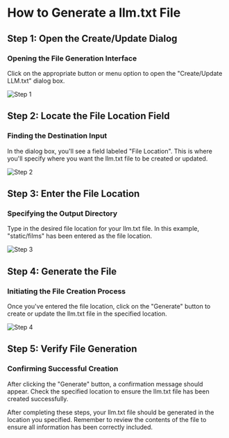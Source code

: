 # How to Generate a llm.txt File

## Step 1: Open the Create/Update Dialog
### Opening the File Generation Interface

Click on the appropriate button or menu option to open the "Create/Update LLM.txt" dialog box.

![Step 1](/img/generate_a_llm.txt_file/step_1.png)

## Step 2: Locate the File Location Field
### Finding the Destination Input

In the dialog box, you'll see a field labeled "File Location". This is where you'll specify where you want the llm.txt file to be created or updated.

![Step 2](/img/generate_a_llm.txt_file/step_2.png)

## Step 3: Enter the File Location
### Specifying the Output Directory

Type in the desired file location for your llm.txt file. In this example, "static/films" has been entered as the file location.

![Step 3](/img/generate_a_llm.txt_file/step_3.png)

## Step 4: Generate the File
### Initiating the File Creation Process

Once you've entered the file location, click on the "Generate" button to create or update the llm.txt file in the specified location.

![Step 4](/img/generate_a_llm.txt_file/step_4.png)

## Step 5: Verify File Generation
### Confirming Successful Creation

After clicking the "Generate" button, a confirmation message should appear. Check the specified location to ensure the llm.txt file has been created successfully.

After completing these steps, your llm.txt file should be generated in the location you specified. Remember to review the contents of the file to ensure all information has been correctly included.